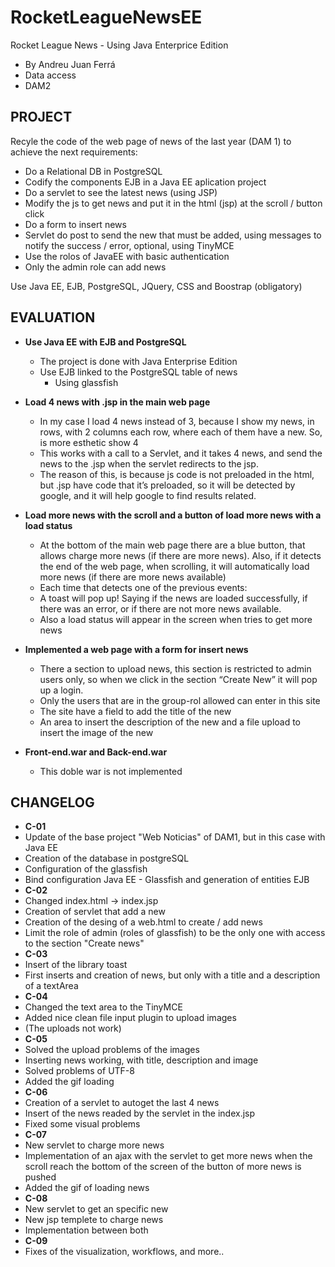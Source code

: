 # RocketLeagueNewsEE
Rocket League News - Using Java Enterprice Edition

* By Andreu Juan Ferrá
* Data access
* DAM2


PROJECT
--------------
Recyle the code of the web page of news of the last year (DAM 1) to achieve the next requirements:
* Do a Relational DB in PostgreSQL
* Codify the components EJB in a Java EE aplication project
* Do a servlet  to see the latest news (using JSP)
* Modify the js to get news and put it in the html (jsp) at the scroll / button click
* Do a form to insert news
* Servlet do post to send the new that must be added, using messages to notify the success / error, optional, using TinyMCE
* Use the rolos of JavaEE with basic authentication
* Only the admin role can add news

Use Java EE, EJB, PostgreSQL, JQuery, CSS and Boostrap (obligatory)


EVALUATION
-------------------------
* **Use Java EE with EJB and PostgreSQL**
  * The project is done with Java Enterprise Edition
  * Use EJB linked to the PostgreSQL table of news
    * Using glassfish

* **Load 4 news with .jsp in the main web page**
  * In my case I load 4 news instead of 3, because I show my news, in rows, with 2 columns each row, where each of them have a new. So, is more esthetic show 4
  * This works with a call to a Servlet, and it takes 4 news, and send the news to the .jsp when the servlet redirects to the jsp.
  * The reason of this, is because js code is not preloaded in the html, but .jsp have code that it’s preloaded, so it will be detected by google, and it will help google to find results related.

* **Load more news with the scroll and a button of load more news with a load status**
  * At the bottom of the main web page there are a blue button, that allows charge more news (if there are more news). Also, if it detects the end of the web page, when scrolling, it will automatically load more news (if there are more news available)
  * Each time that detects one of the previous events:
  * A toast will pop up! Saying if the news are loaded successfully, if there was an error, or if there are not more news available.
  * Also a load status will appear in the screen when tries to get more news
  
* **Implemented a web page with a form for insert news**
  * There a section to upload news, this section is restricted to admin users only, so when we click in the section “Create New” it will pop up a login.
  * Only the users that are in the group-rol allowed can enter in this site
  * The site have a field to add the title of the new
  * An area to insert the description of the new and a file upload to insert the image of the new
  
* **Front-end.war and Back-end.war**
  * This doble war is not implemented




CHANGELOG
---------
* **C-01**
 * Update of the base project "Web Noticias" of DAM1, but in this case with Java EE
 * Creation of the database in postgreSQL
 * Configuration of the glassfish
 * Bind configuration Java EE - Glassfish and generation of entities EJB
* **C-02**
 * Changed index.html -> index.jsp
 * Creation of servlet that add a new
 * Creation of the desing of a web.html to create / add news
 * Limit the role of admin (roles of glassfish) to be the only one with access to the section "Create news"
* **C-03**
 * Insert of the library toast
 * First inserts and creation of news, but only with a title and a description of a textArea
* **C-04**
 * Changed the text area to the TinyMCE
 * Added nice clean file input plugin to upload images
 * (The uploads not work)
* **C-05**
 * Solved the upload problems of the images
 * Inserting news working, with title, description and image
 * Solved problems of UTF-8
 * Added the gif loading
* **C-06**
 * Creation of a servlet to autoget the last 4 news
 * Insert of the news readed by the servlet in the index.jsp
 * Fixed some visual problems
* **C-07**
 * New servlet to charge more news
 * Implementation of an ajax with the servlet to get more news when the scroll reach the bottom of the screen of the button of more news is pushed
 * Added the gif of loading news
* **C-08**
 * New servlet to get an specific new
 * New jsp templete to charge news
 * Implementation between both
* **C-09**
 * Fixes of the visualization, workflows, and more..
